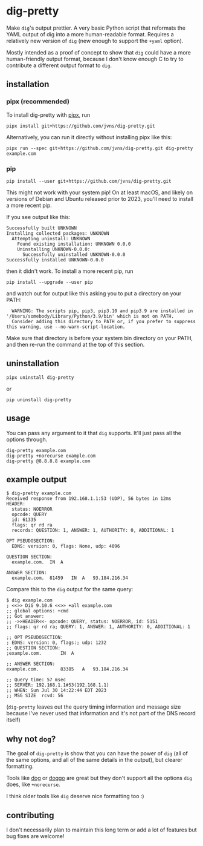 # dig-pretty

Make `dig`'s output prettier. A very basic Python script that reformats the
YAML output of dig into a more human-readable format. Requires a relatively new
version of `dig` (new enough to support the `+yaml` option).

Mostly intended as a proof of concept to show that `dig` could have a more
human-friendly output format, because I don't know enough C to try to
contribute a different output format to `dig`.

## installation

### pipx (recommended)

To install dig-pretty with [pipx], run

```
pipx install git+https://github.com/jvns/dig-pretty.git
```

Alternatively, you can run it directly without installing pipx like this:

```
pipx run --spec git+https://github.com/jvns/dig-pretty.git dig-pretty example.com
```


[pipx]: https://pypa.github.io/pipx/


### pip

```
pip install --user git+https://github.com/jvns/dig-pretty.git
```

This might not work with your system pip! On at least macOS, and likely on
versions of Debian and Ubuntu released prior to 2023, you'll need to install a
more recent pip.

If you see output like this:
```
Successfully built UNKNOWN
Installing collected packages: UNKNOWN
  Attempting uninstall: UNKNOWN
    Found existing installation: UNKNOWN 0.0.0
    Uninstalling UNKNOWN-0.0.0:
      Successfully uninstalled UNKNOWN-0.0.0
Successfully installed UNKNOWN-0.0.0
```

then it didn't work. To install a more recent pip, run
```
pip install --upgrade --user pip
```
and watch out for output like this asking you to put a directory on your PATH:
```
  WARNING: The scripts pip, pip3, pip3.10 and pip3.9 are installed in '/Users/somebody/Library/Python/3.9/bin' which is not on PATH.
  Consider adding this directory to PATH or, if you prefer to suppress this warning, use --no-warn-script-location.
```

Make sure that directory is before your system bin directory on your PATH,
and then re-run the command at the top of this section.


## uninstallation

```
pipx uninstall dig-pretty
```

or

```
pip uninstall dig-pretty
```


## usage

You can pass any argument to it that `dig` supports. It'll just pass all the options through.

```
dig-pretty example.com
dig-pretty +norecurse example.com
dig-pretty @8.8.8.8 example.com
```

## example output


```
$ dig-pretty example.com
Received response from 192.168.1.1:53 (UDP), 56 bytes in 12ms
HEADER:
  status: NOERROR
  opcode: QUERY
  id: 61335
  flags: qr rd ra
  records: QUESTION: 1, ANSWER: 1, AUTHORITY: 0, ADDITIONAL: 1

OPT PSEUDOSECTION:
  EDNS: version: 0, flags: None, udp: 4096

QUESTION SECTION:
  example.com.	IN	A

ANSWER SECTION:
  example.com.	81459	IN	A	93.184.216.34
```

Compare this to the `dig` output for the same query:

```
$ dig example.com
; <<>> DiG 9.10.6 <<>> +all example.com
;; global options: +cmd
;; Got answer:
;; ->>HEADER<<- opcode: QUERY, status: NOERROR, id: 5151
;; flags: qr rd ra; QUERY: 1, ANSWER: 1, AUTHORITY: 0, ADDITIONAL: 1

;; OPT PSEUDOSECTION:
; EDNS: version: 0, flags:; udp: 1232
;; QUESTION SECTION:
;example.com.		IN	A

;; ANSWER SECTION:
example.com.		83385	A	93.184.216.34

;; Query time: 57 msec
;; SERVER: 192.168.1.1#53(192.168.1.1)
;; WHEN: Sun Jul 30 14:22:44 EDT 2023
;; MSG SIZE  rcvd: 56
```

(`dig-pretty` leaves out the query timing information and message size because
I've never used that information and it's not part of the DNS record itself)

## why not `dog`?

The goal of `dig-pretty` is show that you can have the power of `dig` (all of
the same options, and all of the same details in the output), but clearer
formatting.

Tools like [dog](https://github.com/ogham/dog) or
[doggo](https://github.com/mr-karan/doggo) are great but they don't support all
the options `dig` does, like `+norecurse`.

I think older tools like `dig` deserve nice formatting too :)

## contributing

I don't necessarily plan to maintain this long term or add a lot of features but bug fixes are welcome!
